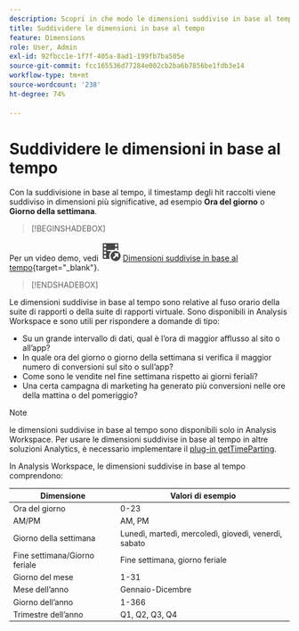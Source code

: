 ```yaml
---
description: Scopri in che modo le dimensioni suddivise in base al tempo prendono il timestamp degli eventi raccolti e suddividono questi eventi in dimensioni più significative, come Ora del giorno o Giorno della settimana.
title: Suddividere le dimensioni in base al tempo
feature: Dimensions
role: User, Admin
exl-id: 92fbcc1e-1f7f-405a-8ad1-199fb7ba505e
source-git-commit: fcc165536d77284e002cb2ba6b7856be1fdb3e14
workflow-type: tm+mt
source-wordcount: '238'
ht-degree: 74%

---
```


# Suddividere le dimensioni in base al tempo

Con la suddivisione in base al tempo, il timestamp degli hit raccolti viene suddiviso in dimensioni più significative, ad esempio **Ora del giorno** o **Giorno della settimana**.


>[!BEGINSHADEBOX]

Per un video demo, vedi ![VideoCheckedOut](/help/assets/icons/VideoCheckedOut.svg) [Dimensioni suddivise in base al tempo](https://video.tv.adobe.com/v/329410?quality=12&learn=on&captions=ita){target="_blank"}.

>[!ENDSHADEBOX]


Le dimensioni suddivise in base al tempo sono relative al fuso orario della suite di rapporti o della suite di rapporti virtuale. Sono disponibili in Analysis Workspace e sono utili per rispondere a domande di tipo:

* Su un grande intervallo di dati, qual è l’ora di maggior afflusso al sito o all’app?
* In quale ora del giorno o giorno della settimana si verifica il maggior numero di conversioni sul sito o sull’app?
* Come sono le vendite nel fine settimana rispetto ai giorni feriali?
* Una certa campagna di marketing ha generato più conversioni nelle ore della mattina o del pomeriggio?

>[!NOTE]
>
>le dimensioni suddivise in base al tempo sono disponibili solo in Analysis Workspace. Per usare le dimensioni suddivise in base al tempo in altre soluzioni Analytics, è necessario implementare il [plug-in getTimeParting](/help/implement/vars/plugins/gettimeparting.md).

In Analysis Workspace, le dimensioni suddivise in base al tempo comprendono:

| Dimensione | Valori di esempio |
| --- | --- |
| Ora del giorno | 0-23 |
| AM/PM | AM, PM |
| Giorno della settimana | Lunedì, martedì, mercoledì, giovedì, venerdì, sabato |
| Fine settimana/Giorno feriale | Fine settimana, giorno feriale |
| Giorno del mese | 1-31 |
| Mese dell’anno | Gennaio-Dicembre |
| Giorno dell’anno | 1-366 |
| Trimestre dell’anno | Q1, Q2, Q3, Q4 |
